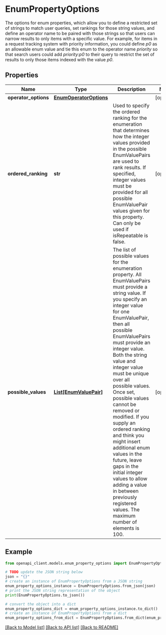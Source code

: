 # EnumPropertyOptions

The options for enum properties, which allow you to define a restricted set of strings to match user queries, set rankings for those string values, and define an operator name to be paired with those strings so that users can narrow results to only items with a specific value. For example, for items in a request tracking system with priority information, you could define *p0* as an allowable enum value and tie this enum to the operator name *priority* so that search users could add *priority:p0* to their query to restrict the set of results to only those items indexed with the value *p0*.

## Properties

Name | Type | Description | Notes
------------ | ------------- | ------------- | -------------
**operator_options** | [**EnumOperatorOptions**](EnumOperatorOptions.md) |  | [optional] 
**ordered_ranking** | **str** | Used to specify the ordered ranking for the enumeration that determines how the integer values provided in the possible EnumValuePairs are used to rank results. If specified, integer values must be provided for all possible EnumValuePair values given for this property. Can only be used if isRepeatable is false. | [optional] 
**possible_values** | [**List[EnumValuePair]**](EnumValuePair.md) | The list of possible values for the enumeration property. All EnumValuePairs must provide a string value. If you specify an integer value for one EnumValuePair, then all possible EnumValuePairs must provide an integer value. Both the string value and integer value must be unique over all possible values. Once set, possible values cannot be removed or modified. If you supply an ordered ranking and think you might insert additional enum values in the future, leave gaps in the initial integer values to allow adding a value in between previously registered values. The maximum number of elements is 100. | [optional] 

## Example

```python
from openapi_client.models.enum_property_options import EnumPropertyOptions

# TODO update the JSON string below
json = "{}"
# create an instance of EnumPropertyOptions from a JSON string
enum_property_options_instance = EnumPropertyOptions.from_json(json)
# print the JSON string representation of the object
print(EnumPropertyOptions.to_json())

# convert the object into a dict
enum_property_options_dict = enum_property_options_instance.to_dict()
# create an instance of EnumPropertyOptions from a dict
enum_property_options_from_dict = EnumPropertyOptions.from_dict(enum_property_options_dict)
```
[[Back to Model list]](../README.md#documentation-for-models) [[Back to API list]](../README.md#documentation-for-api-endpoints) [[Back to README]](../README.md)


